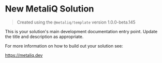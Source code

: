 # New MetaliQ Solution

> Created using the `@metaliq/template` version 1.0.0-beta.145

This is your solution's main development documentation entry point. Update the title and description as appropriate.

For more information on how to build out your solution see:

https://metaliq.dev
